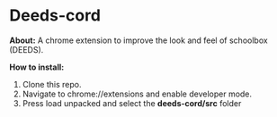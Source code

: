 # Deeds-cord
**About:**
A chrome extension to improve the look and feel of schoolbox (DEEDS).

**How to install:**
1) Clone this repo.
2) Navigate to chrome://extensions and enable developer mode.
3) Press load unpacked and select the __deeds-cord/src__ folder
